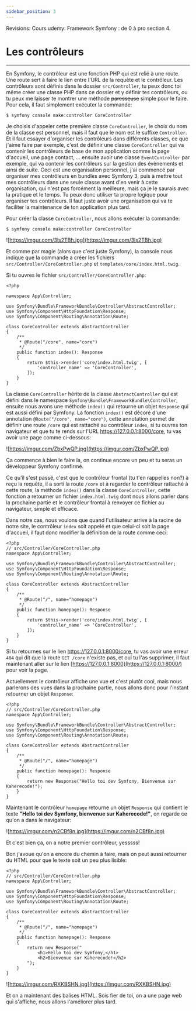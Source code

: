 ```yaml
---
sidebar_position: 3
---
```


Revisions: Cours udemy: Framework Symfony : de 0 à pro  section 4.

# Les contrôleurs
---------------

En Symfony, le contrôleur est une fonction PHP qui est relié à une route. Une route sert à faire le lien entre l'URL de la requête et le contrôleur. Les contrôleurs sont définis dans le dossier `src/Controller`, tu peux donc toi même créer une classe PHP dans ce dossier et y définir tes contrôleurs, ou tu peux me laisser te montrer une méthode ~~paresseuse~~ simple pour le faire. Pour cela, il faut simplement exécuter la commande:

```
$ symfony console make:controller CoreController
```

Je choisis d'appeler cette première classe `CoreController`, le choix du nom de la classe est personnel, mais il faut que le nom est le suffixe `Controller`. Et il faut essayer d'organiser les contrôleurs dans différents classes, ce que j'aime faire par exemple, c'est de définir une classe `CoreController` qui va contenir les contrôleurs de base de mon application comme la page d'accueil, une page contact, ... ensuite avoir une classe `EventController` par exemple, qui va contenir les contrôleurs sur la gestion des évènements et ainsi de suite. Ceci est une organisation personnel, j'ai commencé par organiser mes contrôleurs en bundles avec Symfony 3, puis à mettre tout mes contrôleurs dans une seule classe avant d'en venir à cette organisation, qui n'est pas forcément la meilleure, mais ça je le saurais avec la pratique et le temps. Tu peux donc utiliser ta propre logique pour organiser tes contrôleurs. Il faut juste avoir une organisation qui va te faciliter la maintenance de ton application plus tard.

Pour créer la classe `CoreController`, nous allons exécuter la commande:

```
$ symfony console make:controller CoreController
```

![https://imgur.com/3ls2TBh.jpg](https://imgur.com/3ls2TBh.jpg)

Et comme par magie (alors que c'est juste Symfony), la console nous indique que la commande a créer les fichiers `src/Controller/CoreController.php` et `templates/core/index.html.twig`.

Si tu ouvres le fichier `src/Controller/CoreController.php`:

```
<?php

namespace App\Controller;

use Symfony\Bundle\FrameworkBundle\Controller\AbstractController;
use Symfony\Component\HttpFoundation\Response;
use Symfony\Component\Routing\Annotation\Route;

class CoreController extends AbstractController
{
    /**
     * @Route("/core", name="core")
     */
    public function index(): Response
    {
        return $this->render('core/index.html.twig', [
            'controller_name' => 'CoreController',
        ]);
    }
}
```

La classe `CoreController` hérite de la classe `AbstractController` qui est défini dans le namespace `Symfony\Bundle\FrameworkBundle\Controller`, ensuite nous avons une méthode `index()` qui retourne un objet `Response` qui est aussi défini par Symfony. La fonction `index()` est décoré d'une annotation `@Route("/core", name="core")`, cette annotation permet de définir une route `/core` qui est rattaché au contrôleur `index`, si tu ouvres ton navigateur et que tu te rends sur l'URL <https://127.0.0.1:8000/core>, tu vas avoir une page comme ci-dessous:

![https://imgur.com/ZbxPwQP.jpg](https://imgur.com/ZbxPwQP.jpg)

Ça commence à bien le faire la, on continue encore un peu et tu seras un développeur Symfony confirmé.

Ce qu'il s'est passé, c'est que le contrôleur frontal (tu t'en rappelles non?) à reçu la requête, il a sorti la route `/core` et à regarder le contrôleur rattaché à cette route, la méthode `index()` dans la classe `CoreController`, cette fonction a retourner un fichier `index.html.twig` dont nous allons parler dans la prochaine partie et le contrôleur frontal à renvoyer ce fichier au navigateur, simple et efficace.

Dans notre cas, nous voulons que quand l'utilisateur arrive à la racine de notre site, le contrôleur `index` soit appelé et que celui-ci soit la page d'accueil, il faut donc modifier la définition de la route comme ceci:

```
<?php
// src/Controller/CoreController.php
namespace App\Controller;

use Symfony\Bundle\FrameworkBundle\Controller\AbstractController;
use Symfony\Component\HttpFoundation\Response;
use Symfony\Component\Routing\Annotation\Route;

class CoreController extends AbstractController
{
    /**
     * @Route("/", name="homepage")
     */
    public function homepage(): Response
    {
        return $this->render('core/index.html.twig', [
            'controller_name' => 'CoreController',
        ]);
    }
}
```

Si tu retournes sur le lien <https://127.0.0.1:8000/core>, tu vas avoir une erreur `404` qui dit que la route `GET /core` n'existe pas, et oui tu l'as supprimer, il faut maintenant aller sur le lien [https://127.0.0.1:8000](https://127.0.0.1:8000/) pour voir la page.

Actuellement le contrôleur affiche une vue et c'est plutôt cool, mais nous parlerons des vues dans la prochaine partie, nous allons donc pour l'instant retourner un objet `Response`:

```
<?php
// src/Controller/CoreController.php
namespace App\Controller;

use Symfony\Bundle\FrameworkBundle\Controller\AbstractController;
use Symfony\Component\HttpFoundation\Response;
use Symfony\Component\Routing\Annotation\Route;

class CoreController extends AbstractController
{
    /**
     * @Route("/", name="homepage")
     */
    public function homepage(): Response
    {
        return new Response("Hello toi dev Symfony, Bienvenue sur Kaherecode!");
    }
}
```

Maintenant le contrôleur `homepage` retourne un objet `Response` qui contient le texte **"Hello toi dev Symfony, bienvenue sur Kaherecode!"**, on regarde ce qu'on a dans le navigateur:

![https://imgur.com/n2CBf8n.jpg](https://imgur.com/n2CBf8n.jpg)

Et c'est bien ça, on a notre premier contrôleur, yesssss!

Bon j'avoue qu'on a encore du chemin à faire, mais on peut aussi retourner du HTML pour que le texte soit un peu plus lisible:

```
<?php
// src/Controller/CoreController.php
namespace App\Controller;

use Symfony\Bundle\FrameworkBundle\Controller\AbstractController;
use Symfony\Component\HttpFoundation\Response;
use Symfony\Component\Routing\Annotation\Route;

class CoreController extends AbstractController
{
    /**
     * @Route("/", name="homepage")
     */
    public function homepage(): Response
    {
        return new Response("
            <h1>Hello toi dev Symfony,</h1>
            <h2>Bienvenue sur Kaherecode!</h2>
        ");
    }
}
```

![https://imgur.com/RXKBSHN.jpg](https://imgur.com/RXKBSHN.jpg)

Et on a maintenant des balises HTML. Sois fier de toi, on a une page web qui s'affiche, nous allons l'améliorer plus tard.
